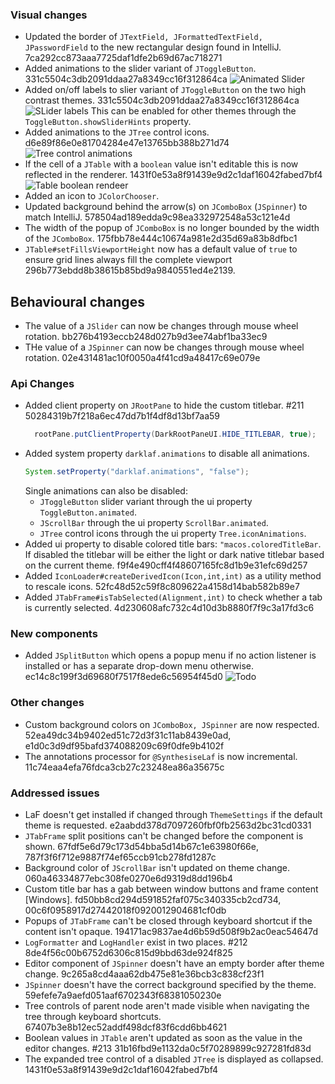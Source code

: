 ### Visual changes
- Updated the border of `JTextField, JFormattedTextField, JPasswordField` to the new rectangular design found in IntelliJ. 7ca292cc873aaa7725daf1dfe2b69d67ac718271
- Added animations to the slider variant of `JToggleButton`. 331c5504c3db2091ddaa27a8349cc16f312864ca
  ![Animated Slider]()
- Added on/off labels to slier variant of `JToggleButton` on the two high contrast themes. 331c5504c3db2091ddaa27a8349cc16f312864ca
  ![SLider labels]()
  This can be enabled for other themes through the `ToggleButton.showSliderHints` property.
- Added animations to the `JTree` control icons. d6e89f86e0e81704284e47e13765bb388b271d74
  ![Tree control animations]()
- If the cell of a `JTable` with a `boolean` value isn't editable this is now reflected in the renderer. 1431f0e53a8f91439e9d2c1daf16042fabed7bf4
  ![Table boolean rendeer]()  
- Added an icon to `JColorChooser`.
- Updated background behind the arrow(s) on `JComboBox` (`JSpinner`) to match IntelliJ. 578504ad189edda9c98ea332972548a53c121e4d
- The width of the popup of `JComboBox` is no longer bounded by the width of the `JComboBox`. 175fbb78e444c10674a981e2d35d69a83b8dfbc1
- `JTable#setFillsViewportHeight` now has a default value of `true` to ensure grid lines always fill the complete viewport 296b773ebdd8b38615b85bd9a9840551ed4e2139.

## Behavioural changes
- The value of a `JSlider` can now be changes through mouse wheel rotation. bb276b4193eccb248d027b9d3ee74abf1ba33ec9
- THe value of a `JSpinner` can now be changes through mouse wheel rotation. 02e431481ac10f0050a4f41cd9a48417c69e079e

### Api Changes
- Added client property on `JRootPane` to hide the custom titlebar. #211 50284319b7f218a6ec47dd7b1f4df8d13bf7aa59
  ````java
    rootPane.putClientProperty(DarkRootPaneUI.HIDE_TITLEBAR, true);
  ````
- Added system property `darklaf.animations` to disable all animations.
  ````java
  System.setProperty("darklaf.animations", "false");
  ````
  Single animations can also be disabled:
  - `JToggleButton` slider variant through the ui property `ToggleButton.animated`.
  - `JScrollBar` through the ui property `ScrollBar.animated`.
  - `JTree` control icons through the ui property `Tree.iconAnimations`.
- Added ui property to disable colored title bars: `"macos.coloredTitleBar`.
  If disabled the titlebar will be either the light or dark native titlebar based on the current theme. f9f4e490cff4f48607165fc8d1b9e31efc69d257
- Added `IconLoader#createDerivedIcon(Icon,int,int)` as a utility method to rescale icons. 52fc48d52c59f8c809622a4158d14bab582b89e7
- Added `JTabFrame#isTabSelected(Alignment,int)` to check whether a tab is currently selected. 4d230608afc732c4d10d3b8880f7f9c3a17fd3c6

### New components
- Added `JSplitButton` which opens a popup menu if no action listener is installed or has a separate drop-down menu otherwise. ec14c8c199f3d69680f7517f8ede6c56954f45d0
  ![Todo]()

### Other changes
- Custom background colors on `JComboBox, JSpinner` are now respected. 52ea49dc34b9402ed51c72d3f31c11ab8439e0ad, e1d0c3d9df95bafd374088209c69f0dfe9b4102f
- The annotations processor for `@SynthesiseLaf` is now incremental. 11c74eaa4efa76fdca3cb27c23248ea86a35675c

### Addressed issues
- LaF doesn't get installed if changed through `ThemeSettings` if the default theme is requested. e2aabdd378d7097260fbf0fb2563d2bc31cd0331
- `JTabFrame` split positions can't be changed before the component is shown. 67fdf5e6d79c173d54bba5d14b67c1e63980f66e, 787f3f6f712e9887f74ef65ccb91cb278fd1287c
- Background color of `JScrollBar` isn't updated on theme change. 060a46334877ebc308fe0270e6d9319d8dd196b4
- Custom title bar has a gab between window buttons and frame content [Windows]. fd50bb8cd294d591852faf075c340335cb2cd734, 00c6f0958917d27442018f0920012904681cf0db
- Popups of `JTabFrame` can't be closed through keyboard shortcut if the content isn't opaque. 194171ac9837ae4d6b59d508f9b2ac0eac54647d
- `LogFormatter` and `LogHandler` exist in two places. #212 8de4f56c00b6752d6306c815d9bbd63de924f825
- Editor component of `JSpinner` doesn't have an empty border after theme change. 9c265a8cd4aaa62db475e81e36bcb3c838cf23f1
- `JSpinner` doesn't have the correct background specified by the theme. 59efefe7a9aefd051aaf6702343f68381050230e
- Tree controls of parent node aren't made visible when navigating the tree through keyboard shortcuts. 67407b3e8b12ec52addf498dcf83f6cdd6bb4621
- Boolean values in `JTable` aren't updated as soon as the value in the editor changes. #213 31b16fbd9e1132da0c5f70289899c927281fd83d
- The expanded tree control of a disabled `JTree` is displayed as collapsed. 1431f0e53a8f91439e9d2c1daf16042fabed7bf4
